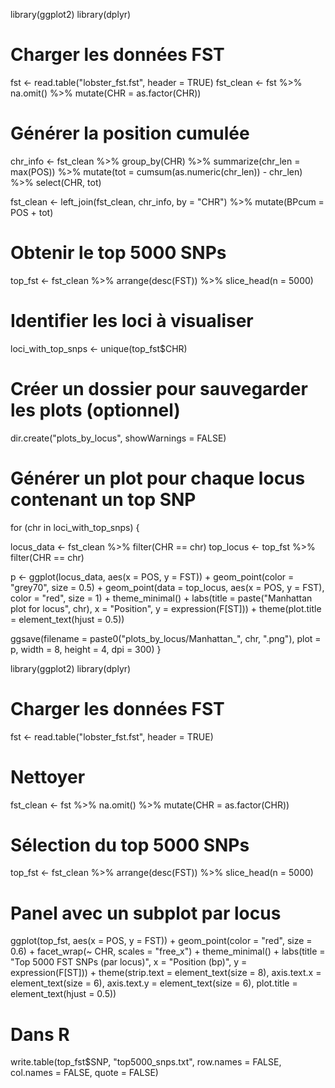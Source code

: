 library(ggplot2)
library(dplyr)

# Charger les données FST
fst <- read.table("lobster_fst.fst", header = TRUE)
fst_clean <- fst %>%
  na.omit() %>%
  mutate(CHR = as.factor(CHR))

# Générer la position cumulée
chr_info <- fst_clean %>%
  group_by(CHR) %>%
  summarize(chr_len = max(POS)) %>%
  mutate(tot = cumsum(as.numeric(chr_len)) - chr_len) %>%
  select(CHR, tot)

fst_clean <- left_join(fst_clean, chr_info, by = "CHR") %>%
  mutate(BPcum = POS + tot)

# Obtenir le top 5000 SNPs
top_fst <- fst_clean %>%
  arrange(desc(FST)) %>%
  slice_head(n = 5000)

# Identifier les loci à visualiser
loci_with_top_snps <- unique(top_fst$CHR)

# Créer un dossier pour sauvegarder les plots (optionnel)
dir.create("plots_by_locus", showWarnings = FALSE)

# Générer un plot pour chaque locus contenant un top SNP
for (chr in loci_with_top_snps) {
  
  locus_data <- fst_clean %>% filter(CHR == chr)
  top_locus <- top_fst %>% filter(CHR == chr)
  
  p <- ggplot(locus_data, aes(x = POS, y = FST)) +
    geom_point(color = "grey70", size = 0.5) +
    geom_point(data = top_locus, aes(x = POS, y = FST), color = "red", size = 1) +
    theme_minimal() +
    labs(title = paste("Manhattan plot for locus", chr),
         x = "Position",
         y = expression(F[ST])) +
    theme(plot.title = element_text(hjust = 0.5))
  
  ggsave(filename = paste0("plots_by_locus/Manhattan_", chr, ".png"),
         plot = p, width = 8, height = 4, dpi = 300)
}

library(ggplot2)
library(dplyr)

# Charger les données FST
fst <- read.table("lobster_fst.fst", header = TRUE)

# Nettoyer
fst_clean <- fst %>%
  na.omit() %>%
  mutate(CHR = as.factor(CHR))

# Sélection du top 5000 SNPs
top_fst <- fst_clean %>%
  arrange(desc(FST)) %>%
  slice_head(n = 5000)

# Panel avec un subplot par locus
ggplot(top_fst, aes(x = POS, y = FST)) +
  geom_point(color = "red", size = 0.6) +
  facet_wrap(~ CHR, scales = "free_x") +
  theme_minimal() +
  labs(title = "Top 5000 FST SNPs (par locus)",
       x = "Position (bp)",
       y = expression(F[ST])) +
  theme(strip.text = element_text(size = 8),
        axis.text.x = element_text(size = 6),
        axis.text.y = element_text(size = 6),
        plot.title = element_text(hjust = 0.5))

# Dans R
write.table(top_fst$SNP, "top5000_snps.txt", row.names = FALSE, col.names = FALSE, quote = FALSE)
